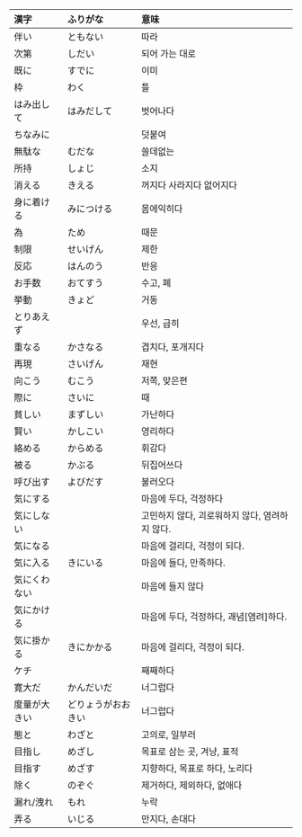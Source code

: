 |漢字|ふりがな|意味|
|:---|:---|:---|
|伴い|ともない						|따라																		|
|次第|しだい						|되어 가는 대로                                                          |
|既に|すでに						|이미                                                                     |
|枠|わく							|틀　　　　                                                               |
|はみ出して|はみだして					|벗어나다                                                                   | 
|ちなみに|								|덧붙여                                                                  |
|無駄な|むだな						|쓸데없는                                                                   | 
|所持					|しょじ							|소지                                                                         |
|消える				|きえる						|꺼지다 사라지다 없어지다                                          |
|身に着ける			|みにつける					|몸에익히다                                                               |
|為						|ため							|때문                                                                     |
|制限					|せいげん					|	제한                                                                      |
|反応					|はんのう						|반응                                                                         |
|お手数				|おてすう						|수고, 폐                                                                    |
|挙動					|きょど						|	거동                                                                      |
|とりあえず			|								|우선, 급히                                                                 |
|重なる				|かさなる						|겹치다, 포개지다                                                       |
|再現					|さいげん						|재현                                                                         |
|向こう				|むこう						|	저쪽, 맞은편                                                          |
|際に					|さいに						|때                                                                            |
|貧しい				|まずしい						|가난하다                                                                   | 
|賢い					|かしこい						|영리하다                                                                   | 
|絡める				|からめる						|휘감다                                                                      |
|被る					|かぶる						|뒤집어쓰다                                                               |
|呼び出す			|よびだす						|불러오다                                                                   | 
|気にする				|								|마음에 두다, 걱정하다                                            | 
|気にしない			|								|고민하지 않다, 괴로워하지 않다, 염려하지 않다.           | 
|気になる				|								|마음에 걸리다, 걱정이 되다.                                   |
|気に入る			|きにいる						|마음에 들다, 만족하다.                                               |
|気にくわない		|								|마음에 들지 않다                                                       |
|気にかける			|								|마음에 두다, 걱정하다, 괘념[염려]하다.                        | 
|気に掛かる			|きにかかる					|마음에 걸리다, 걱정이 되다.                                       |
|ケチ					|								|째째하다                                                                   | 
|寛大だ				|かんだいだ					|너그럽다				                                                    |
|度量が大きい		|どりょうがおおきい			|너그럽다                                                                   | 
|態と					|わざと						|고의로, 일부러                                                          |
|目指し				|めざし						|목표로 삼는 곳, 겨냥, 표적                                          | 
|目指す				|めざす						|지향하다, 목표로 하다, 노리다                                    |
|除く					|のぞぐ						|제거하다, 제외하다, 없애다                                        |
|漏れ/洩れ			|もれ							|누락                                                                         |
|弄る					|いじる						|만지다, 손대다                                                          |


	
	
